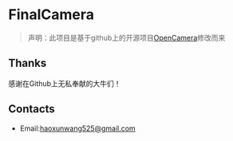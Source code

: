 # FinalCamera
> 声明：此项目是基于github上的开源项目[OpenCamera](https://github.com/almalence/OpenCamera)修改而来

## Thanks
感谢在Github上无私奉献的大牛们！
## Contacts
 * Email:haoxunwang525@gmail.com